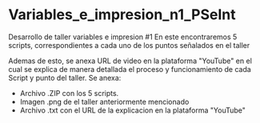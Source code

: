 # Variables_e_impresion_n1_PSeInt

Desarrollo de taller variables e impresion #1 
En este encontraremos 5 scripts, correspondientes a cada uno de los puntos señalados en el taller

Ademas de esto, se anexa URL de video en la plataforma "YouTube" en el cual se explica de manera detallada el proceso y funcionamiento de cada Script y punto del taller.
Se anexa:
- Archivo .ZIP con los 5 scripts.
- Imagen .png de el taller anteriormente mencionado
- Archivo .txt con el URL de la explicacion en la plataforma "YouTube"
